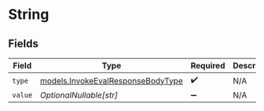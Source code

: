# String


## Fields

| Field                                                                        | Type                                                                         | Required                                                                     | Description                                                                  |
| ---------------------------------------------------------------------------- | ---------------------------------------------------------------------------- | ---------------------------------------------------------------------------- | ---------------------------------------------------------------------------- |
| `type`                                                                       | [models.InvokeEvalResponseBodyType](../models/invokeevalresponsebodytype.md) | :heavy_check_mark:                                                           | N/A                                                                          |
| `value`                                                                      | *OptionalNullable[str]*                                                      | :heavy_minus_sign:                                                           | N/A                                                                          |